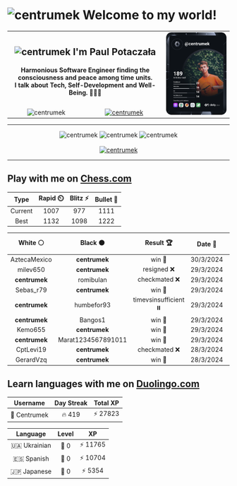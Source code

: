<h1>
  <img
    src="https://emojis.slackmojis.com/emojis/images/1531849430/4246/blob-sunglasses.gif"
    width="30"
    alt="centrumek"
  />
  Welcome to my world!
</h1>

<table>
  <tbody>
    <tr>
      <td align="center" width="70%" colspan="2">
        <h2>
          <img
            src="https://raw.githubusercontent.com/MartinHeinz/MartinHeinz/master/wave.gif"
            width="30px"
            alt="centrumek"
          />
          I'm Paul Potaczała
        </h2>
        <h4>
          Harmonious Software Engineer finding the consciousness and peace among time units.
          <br/>
          I talk about Tech, Self-Development and Well-Being. 🌿🧘🚀
        </h4>
      </td>
      <td width="30%" rowspan="2">
        <a href="https://app.daily.dev/centrumek">
          <img
            src="./devcard.svg"
            alt="centrumek"
          />
        </a>
      </td>
    </tr>
    <tr align="center">
      <td>
        <img
          src="https://komarev.com/ghpvc/?username=centrumek&label=visitors&color=0e75b6&style=flat"
          alt="centrumek"
        >
      </td>
      <td>
        <a href="https://stackoverflow.com/users/14496012/centrumek">
          <img
            src="https://stackoverflow.com/users/flair/14496012.png?theme=dark"
            alt="centrumek"
          >
        </a>
      </td>
    </tr>
  </tbody>
</table>

---
<div align="center">
  <img 
    src="https://github-readme-stats.vercel.app/api?username=centrumek&show_icons=true&count_private=true&theme=dark&hide_border=true&hide=issues,contribs&bg_color=00000000"
    alt="centrumek"
  />
  <img
    src="https://github-readme-stats.vercel.app/api/top-langs/?username=centrumek&layout=compact&hide_border=true&theme=dark&bg_color=00000000&langs_count=6&exclude_repo=air-statistic-app"
    alt="centrumek"
  />
  <img 
    src="https://github-readme-streak-stats.herokuapp.com?user=centrumek&theme=dark&hide_border=true&background=FFFFFF00"
    alt="centrumek"
  />
  <br/>
  <br/>
  <a href="https://www.buymeacoffee.com/centrumek">
    <img
      src="https://cdn.buymeacoffee.com/buttons/v2/default-orange.png"
      height="50"
      width="210"
      alt="centrumek"
    />
  </a>
</div>

---

## Play with me on [Chess.com](https://www.chess.com/member/centrumek)

<div align="center">
<!--START_SECTION:chessStats-->
<!-- Automatically generated with https://github.com/Balastrong/chess-stats-action -->

| Type | Rapid ⏲️ | Blitz ⚡ | Bullet 🔫 |
|:---:|:---:|:---:|:---:|
| Current | 1007 | 977 | 1111 |
| Best | 1132 | 1098 | 1222 |

| White ⚪ | Black ⚫ | Result 🏆 | Date 📅 | Position 🗺️ | Type 🕕 |
|:---:|:---:|:---:|:---:|:---:|:---:|
| AztecaMexico | **centrumek** | win 🥇 | 30/3/2024 | <a href="http://www.ee.unb.ca/cgi-bin/tervo/fen.pl?select=2kr4/pp5p/2p5/4P3/1Q2p3/P1P3BP/1PK2PP1/3q4 w - -">Link</a> | Bullet |
| milev650 | **centrumek** | resigned ❌ | 29/3/2024 | <a href="http://www.ee.unb.ca/cgi-bin/tervo/fen.pl?select=r4kr1/p2R3p/1p1Q2pn/2p5/8/P3PN2/1P3PPP/4K2R b K -">Link</a> | Bullet |
| **centrumek** | romibulan | checkmated ❌ | 29/3/2024 | <a href="http://www.ee.unb.ca/cgi-bin/tervo/fen.pl?select=3R1bk1/pBp4p/1p2N1p1/8/8/6P1/P1q4P/5r1K w - -">Link</a> | Bullet |
| Sebas_r79 | **centrumek** | win 🥇 | 29/3/2024 | <a href="http://www.ee.unb.ca/cgi-bin/tervo/fen.pl?select=6k1/3r3p/6pb/1p1P4/4p3/1P2P1P1/7P/5K2 w - -">Link</a> | Bullet |
| **centrumek** | humbefor93 | timevsinsufficient ⏸️ | 29/3/2024 | <a href="http://www.ee.unb.ca/cgi-bin/tervo/fen.pl?select=8/4r3/3K4/1b2p2k/8/8/8/8 b - -">Link</a> | Bullet |
| **centrumek** | Bangos1 | win 🥇 | 29/3/2024 | <a href="http://www.ee.unb.ca/cgi-bin/tervo/fen.pl?select=6k1/R4pp1/7p/p7/4nN2/4P2P/P2r1PP1/6K1 b - -">Link</a> | Bullet |
| Kemo655 | **centrumek** | win 🥇 | 29/3/2024 | <a href="http://www.ee.unb.ca/cgi-bin/tervo/fen.pl?select=3B4/pk3r1p/3R2p1/1Np5/8/PP6/1KP4P/8 w - -">Link</a> | Bullet |
| **centrumek** | Marat1234567891011 | win 🥇 | 29/3/2024 | <a href="http://www.ee.unb.ca/cgi-bin/tervo/fen.pl?select=8/2p4p/P1np3k/p2Rp1p1/2P3K1/5r2/5r2/8 b - -">Link</a> | Bullet |
| CptLevi19 | **centrumek** | checkmated ❌ | 28/3/2024 | <a href="http://www.ee.unb.ca/cgi-bin/tervo/fen.pl?select=4k3/4Q3/p4n2/p6p/6p1/P1B3P1/qPP4P/2KRR3 b - -">Link</a> | Bullet |
| GerardVzq | **centrumek** | win 🥇 | 28/3/2024 | <a href="http://www.ee.unb.ca/cgi-bin/tervo/fen.pl?select=r4r2/p6k/1p2Q1pp/1B2q1p1/4p3/1P2P3/P4PP1/2RR2K1 w - -">Link</a> | Bullet |

<!--END_SECTION:chessStats-->
</div>

## Learn languages with me on [Duolingo.com](https://www.duolingo.com/profile/Centrumek)

<div align="center">
<!--START_SECTION:duolingoStats-->
<!-- Automatically generated with https://github.com/centrumek/duolingo-readme-stats-->

| Username | Day Streak | Total XP |
|:---:|:---:|:---:|
| 👤 Centrumek | 🔥 419 | ⚡ 27823 |

| Language | Level | XP |
|:---:|:---:|:---:|
| 🇺🇦 Ukrainian | 👑 0 | ⚡ 11765 |
| 🇪🇸 Spanish | 👑 0 | ⚡ 10704 |
| 🇯🇵 Japanese | 👑 0 | ⚡ 5354 |

<!--END_SECTION:duolingoStats-->
</div>
<!--
**centrumek/centrumek** is a ✨ _special_ ✨ repository because its `README.md` (this file) appears on your GitHub profile.

Here are some ideas to get you started:

- 🔭 I’m currently working on ...
- 🌱 I’m currently learning ...
- 👯 I’m looking to collaborate on ...
- 🤔 I’m looking for help with ...
- 💬 Ask me about ...
- 📫 How to reach me: ...
- 😄 Pronouns: ...
- ⚡ Fun fact: ...
-->
